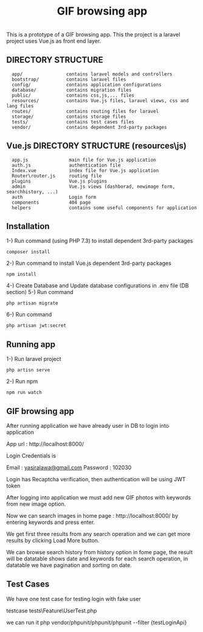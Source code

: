 <p align="center">
    <h1 align="center">GIF browsing app</h1>
    <br>
    This is a prototype of a GIF browsing app.
    This the project is a laravel project uses Vue.js as front end layer.
    
</p>

DIRECTORY STRUCTURE
-------------------

      app/                contains laravel models and controllers
      bootstrap/          contains laravel files
      config/             contains application configurations
      database/           contains migration files
      public/             contains css,js,... files
      resources/          contains Vue.js files, laravel views, css and lang files
      routes/             contains routing files for laravel
      storage/            contains storage files
      tests/              contains test cases files
      vendor/             contains dependent 3rd-party packages

Vue.js DIRECTORY STRUCTURE (resources\js)
-------------------
      app.js               main file for Vue.js application
      auth.js              authentication file
      Index.vue            index file for Vue.js application
      Router\router.js     routing file
      plugins              Vue.js plugins
      admin                Vue.js views (dashborad, newimage form, searchhistory, ...)
      auth                 Login form
      components           404 page
      helpers              contains some useful components for application


## Installation
1-) Run command (using PHP 7.3) to install dependent 3rd-party packages
```
composer install
```
2-) Run command  to install Vue.js dependent 3rd-party packages
```
npm install
```
4-) Create Database and Update database configurations in .env file (DB section)
5-) Run command
```
php artisan migrate
```
6-) Run command 
```
php artisan jwt:secret
```

## Running app
1-) Run laravel project
```
php artisn serve
```
2-) Run npm
```
npm run watch
```

## GIF browsing app

After running application we have already user in DB to login into application

App url : http://localhost:8000/ 

Login Credentials is

Email : yasiralawa@gmail.com
Password : 102030 

Login has Recaptcha verification, then authentication will be using JWT token

After logging into application we must add new GIF photos with keywords from new image option.

Now we can search images in home page : http://localhost:8000/ by entering keywords and press enter.

We get first three results from any search operation and we can get more results by clicking Load More button.

We can browse search history from history option in fome page, the result will be datatable shows date and keywords for each search operation, in datatable we have pagination and sorting on date.


## Test Cases

We have one test case for testing login with fake user

testcase tests\Feature\UserTest.php

we can run it php vendor/phpunit/phpunit/phpunit  --filter  {testLoginApi}